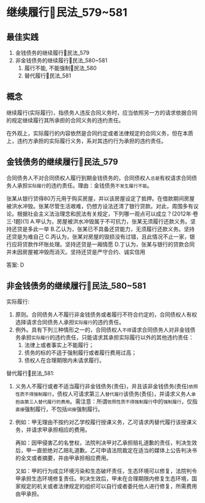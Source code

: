 # 继续履行🚪民法_579~581

## 最佳实践
1. 金钱债务的继续履行🚪民法_579
2. 非金钱债务的继续履行🚪民法_580~581
    1. 履行不能, 不能强制🚪民法_580
    2. 替代履行🚪民法_581



## 概念
继续履行(实际履行)，指债务人违反合同义务时，应当依照另一方的请求依据合同的规定继续履行其所承担的合同义务的违约责任。

在外观上，实际履行的内容依然是合同约定或者法律规定的合同义务，但在本质上，违约方承担的实际履行义务，系对其违约行为承担的违约责任。

## 金钱债务的继续履行🚪民法_579

合同债务人不对合同债权人履行到期金钱债务的，合同债权人`总是`有权请求合同债务人承担`实际履行`的违约责任。理由：金钱债务`不发生履行不能`。

张某从银行贷得80万元用于购买房屋，并以该房屋设定了抵押。在借款期间房屋被洪水冲毁。张某尽管生活艰难，仍想方设法还清了银行贷款。对此，周围多有议论。根据社会主义法治理念和民法有关规定，下列哪一观点可以成立？(2012年·卷三·1题)(1]
A.甲认为，房屋被洪水冲毁属于不可抗力，张某无须履行还款义务。坚持还贷是多此一举
B.乙认为，张某已不具备还贷能力，无须履行还款义务。坚持还贷是为难自己
C.丙认为，张某对房屋的毁损没有过错，且此情况不止一家，银行应将贷款作坏账处理。坚持还贷是一厢情愿
D.丁认为，张某与银行的贷款合同并未因房屋被冲毁而消灭。坚持还贷是严守合约、诚实信用

答案: D


## 非金钱债务的继续履行🚪民法_580~581


实际履行:
1. 原则。合同债务人不履行非金钱债务或者履行不符合约定的，合同债权人有权选择请求合同债务人承担`实际履行`的违约责任。
2. 例外。具有下列三种情形之一的，合同债权人`不得`请求合同债务人对非金钱债务承担`实际履行`的违约责任，只能请求其承担实际履行以外的其他违约责任：
    1. 法律上或者事实上不能履行；
    2. 债务的标的不适于强制履行或者履行费用过高；
    3. 债权人在合理期限内未请求履行。

替代履行🚪民法_581:

1. 义务人不履行或者不适当履行非金钱债务(责任)，并且该非金钱债务(责任)`依照性质不得强制履行`，债权人可请求第三人`替代履行`该债务(责任)，并请求义务人`承担由第三人替代履行的费用`。需注意：所谓`依照性质不得强制履行`中的`强制履行`，仅指`直接`强制履行，不包括`间接`强制履行。
2. 例如：甲无理由不按约对乙学校履行授课义务，乙可请求丙替代履行该授课义务，并请求甲承担相应的费用。
    
    再如：因甲侵害乙的名誉权，法院判决甲对乙承担赔礼道歉的责任，判决生效后，甲一直拒绝对乙赔礼道歉。乙可申请法院裁定在适当的媒体上公告判决书的全文或者摘要，并由甲承担相应费用。

    又如：甲的行为成立环境污染和生态破坏责任，生态环境可以修复，法院判令甲承担生态环境修复责任。判决生效后，甲未在合理期限内修复生态环境，国家规定的机关或者法律规定的组织可以自行或者委托他人进行修复，所需费用由甲承担。
